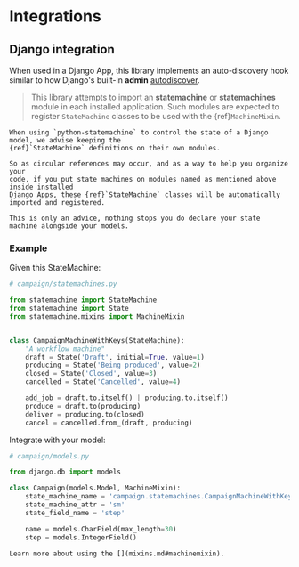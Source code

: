 
# Integrations

## Django integration

When used in a Django App, this library implements an auto-discovery hook similar to how Django's
built-in **admin** [autodiscover](https://docs.djangoproject.com/en/dev/ref/contrib/admin/#django.contrib.admin.autodiscover).

> This library attempts to import an **statemachine** or **statemachines** module in each installed
> application. Such modules are expected to register `StateMachine` classes to be used with
> the {ref}`MachineMixin`.


```{hint}
When using `python-statemachine` to control the state of a Django model, we advise keeping the
{ref}`StateMachine` definitions on their own modules.

So as circular references may occur, and as a way to help you organize your
code, if you put state machines on modules named as mentioned above inside installed
Django Apps, these {ref}`StateMachine` classes will be automatically
imported and registered.

This is only an advice, nothing stops you do declare your state machine alongside your models.
```


### Example

Given this StateMachine:

```py
# campaign/statemachines.py

from statemachine import StateMachine
from statemachine import State
from statemachine.mixins import MachineMixin


class CampaignMachineWithKeys(StateMachine):
    "A workflow machine"
    draft = State('Draft', initial=True, value=1)
    producing = State('Being produced', value=2)
    closed = State('Closed', value=3)
    cancelled = State('Cancelled', value=4)

    add_job = draft.to.itself() | producing.to.itself()
    produce = draft.to(producing)
    deliver = producing.to(closed)
    cancel = cancelled.from_(draft, producing)
```

Integrate with your model:

```py
# campaign/models.py

from django.db import models

class Campaign(models.Model, MachineMixin):
    state_machine_name = 'campaign.statemachines.CampaignMachineWithKeys'
    state_machine_attr = 'sm'
    state_field_name = 'step'

    name = models.CharField(max_length=30)
    step = models.IntegerField()
```


```{seealso}
Learn more about using the [](mixins.md#machinemixin).
```
